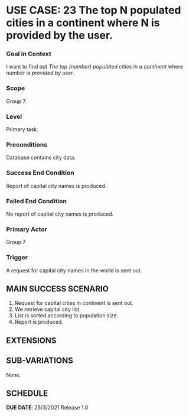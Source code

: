 # USE CASE: 23 The top N populated cities in a continent where N is provided by the user.

### Goal in Context

I want to find out *The top (number) populated cities in a continent* where number is *provided by user*.

### Scope

Group 7.

### Level

Primary task.

### Preconditions

Database contains city data.

### Success End Condition

Report of capital city names is produced.

### Failed End Condition

No report of capital city names is produced.

### Primary Actor

Group 7

### Trigger

A request for capital city names in the world is sent out.

## MAIN SUCCESS SCENARIO

1. Request for capital cities in continent is sent out.
2. We retrieve capital city list.
3. List is sorted according to population size.
4. Report is produced.

## EXTENSIONS

## SUB-VARIATIONS

None.

## SCHEDULE

**DUE DATE**: 25/3/2021 Release 1.0
